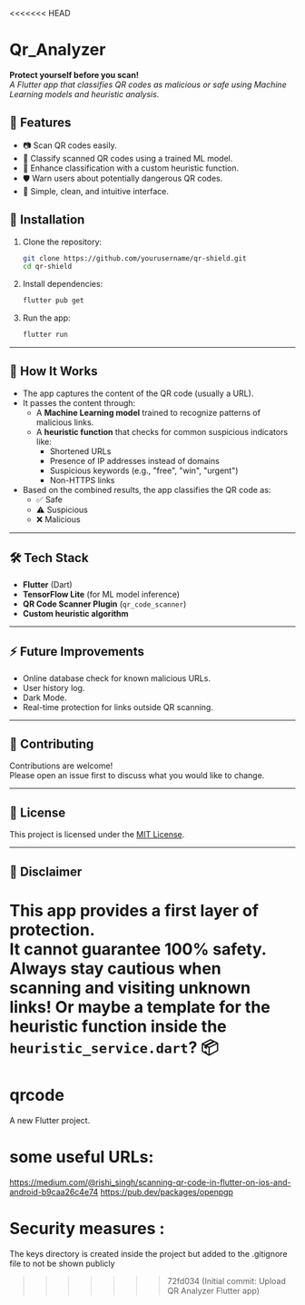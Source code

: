 <<<<<<< HEAD
# Qr_Analyzer
**Protect yourself before you scan!**  
_A Flutter app that classifies QR codes as malicious or safe using Machine Learning models and heuristic analysis._

## 📱 Features

- 📷 Scan QR codes easily.
- 🧠 Classify scanned QR codes using a trained ML model.
- 🧩 Enhance classification with a custom heuristic function.
- 🛡️ Warn users about potentially dangerous QR codes.
- 🌙 Simple, clean, and intuitive interface.


## 🚀 Installation

1. Clone the repository:

   ```bash
   git clone https://github.com/yourusername/qr-shield.git
   cd qr-shield
   ```

2. Install dependencies:

   ```bash
   flutter pub get
   ```

3. Run the app:

   ```bash
   flutter run
   ```

---

## 🧠 How It Works

- The app captures the content of the QR code (usually a URL).
- It passes the content through:
  - A **Machine Learning model** trained to recognize patterns of malicious links.
  - A **heuristic function** that checks for common suspicious indicators like:
    - Shortened URLs
    - Presence of IP addresses instead of domains
    - Suspicious keywords (e.g., "free", "win", "urgent")
    - Non-HTTPS links
- Based on the combined results, the app classifies the QR code as:
  - ✅ Safe
  - ⚠️ Suspicious
  - ❌ Malicious

---

## 🛠️ Tech Stack

- **Flutter** (Dart)
- **TensorFlow Lite** (for ML model inference)
- **QR Code Scanner Plugin** (`qr_code_scanner`)
- **Custom heuristic algorithm**

---


## ⚡ Future Improvements

- Online database check for known malicious URLs.
- User history log.
- Dark Mode.
- Real-time protection for links outside QR scanning.

---

## 🤝 Contributing

Contributions are welcome!  
Please open an issue first to discuss what you would like to change.

---

## 📄 License

This project is licensed under the [MIT License](LICENSE).

---

## 📢 Disclaimer

This app provides a **first layer of protection**.  
It **cannot guarantee 100% safety**.  
Always stay cautious when scanning and visiting unknown links!
Or maybe a template for the **heuristic function** inside the `heuristic_service.dart`? 📦
=======
# qrcode

A new Flutter project.

# some useful URLs:
https://medium.com/@rishi_singh/scanning-qr-code-in-flutter-on-ios-and-android-b9caa26c4e74
https://pub.dev/packages/openpgp

# Security measures :
The keys directory is created inside the project but added to the .gitignore file to not 
be shown publicly
>>>>>>> 72fd034 (Initial commit: Upload QR Analyzer Flutter app)
